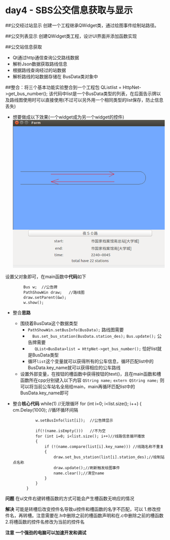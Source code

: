 # day4 - SBS公交信息获取与显示

##公交经过站显示
创建一个工程继承QWidget类，通过绘图事件绘制站路径。

##公交列表显示
创建QWidget类工程，设计UI界面并添加函数实现

##公交站信息获取
- Qt通过http通信查询公交路线数据
- 解析Json数据获取路线信息
- 根据路线查询经过的站数据
- 解析路线的站数据存储在 BusData类对象中


##整合：将三个基本功能实验整合到一个工程包
		QList<BusData>list = HttpNet->get_bus_number();
该代码中list是一个BusData类型的列表，在后面告示牌以及路线图使用时可以直接使用(不过可以另外用一个相同类型的list保存，防止信息丢失)
- 想要做成以下效果(一个widget成为另一个widget的控件)
![setparent](./picture/day4/setparent.PNG)

设置父对象即可，在main函数中**代码**如下

            Bus w;  //公告牌
            PathShowWin draw;   //路线图
            draw.setParent(&w);
            w.show();
- 整合**思路**
	- 围绕着BusData这个数据类型
        - `PathShowWin.setBusInfo(BusData);` 路线图需要
        - `  Bus.set_bus_station(BusData.station_des);`
`Bus.update();`  公告牌需要
		- `   QList<BusData>list = HttpNet->get_bus_number();` 恰好list就是BusData类型
		- 循环`list`这个变量就可以获得所有的公车信息，循环匹配list中的BusData.key_name就可以获得相应的公车路线
	- 设置外部变量，在按钮的槽函数中获得按钮的text()，且在main函数和槽函数所在cpp分别键入以下内容
		`QString name;`
        `extern QString name;`
        则可以将当前公车站名全局给main，main再循环匹配list中的BusData.key_name即可

- 整合**核心代码**
        while(1)	//无限循环
            for (int i=0; i<list.size(); i++)
            {
                cm.Delay(1000);	//循环循环间隔

                w.setBusInfo(list[i]);	//公告牌显示

                if(!(name.isEmpty()))	//不为空
                for (int i=0; i<list.size(); i++)//线路信息循环播放
                {
                    if (!(name.compare(list[i].key_name))) //线路名称不重复
                    {
                        draw.set_bus_station(list[i].station_des);//绘制站点名称
                        draw.update();//刷新触发绘图事件
                        name.clear();//清空name
                    }
                }
            }

**问题**
在ui文件右键转槽函数的方式可能会产生槽函数无响应的情况

**解决**
可能是转槽后改变控件名导致ui控件和槽函数的名字不匹配，可以
1.修改控件名，再转槽。注意需要在.h中删除之前的槽函数声明和在.c中删除之前的槽函数
2.将槽函数的控件名修改为当前的控件名

**注意**
**一个强劲的电脑可以加速开发和调试**
